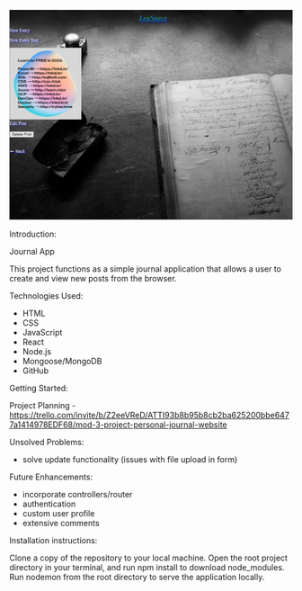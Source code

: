 ![journal_app](/public/logspace.jpg)

Introduction: 

Journal App

This project functions as a simple journal application that allows a user to create and view new posts from the browser. 

Technologies Used: 

- HTML 
- CSS
- JavaScript
- React
- Node.js
- Mongoose/MongoDB
- GitHub

Getting Started:

Project Planning - https://trello.com/invite/b/Z2eeVReD/ATTI93b8b95b8cb2ba625200bbe6477a1414978EDF68/mod-3-project-personal-journal-website

Unsolved Problems:

- solve update functionality (issues with file upload in form)

Future Enhancements:

- incorporate controllers/router
- authentication
- custom user profile
- extensive comments

Installation instructions:

Clone a copy of the repository to your local machine.
Open the root project directory in your terminal, and run npm install to download node_modules.
Run nodemon from the root directory to serve the application locally.



